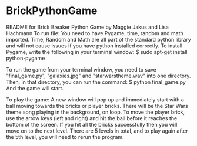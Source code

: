 # BrickPythonGame
README for Brick Breaker Python Game by Maggie Jakus and Lisa Hachmann
To run file:
You need to have Pygame, time, random and math imported. 
Time, Random and Math are all part of the standard python library and will not cause issues if you have python installed correctly. 
To install Pygame, write the following in your terminal window:
$ sudo apt-get install python-pygame

To run the game from your terminal window, you need to save "final_game.py", "galaxies.jpg" and "starwarstheme.wav" into one directory. Then, in that directory, you can run the command: 
$ python final_game.py
And the game will start. 

To play the game: 
A new window will pop up and immediately start with a ball moving towards the bricks or player bricks. There will be the Star Wars theme song playing in the background, on loop. To move the player brick, use the arrow keys (left and right) and hit the ball before it reaches the bottom of the screen. If you hit all the bricks successfully then you will move on to the next level. There are 5 levels in total, and to play again after the 5th level, you will need to rerun the program. 
